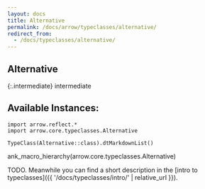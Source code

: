 ```yaml
---
layout: docs
title: Alternative
permalink: /docs/arrow/typeclasses/alternative/
redirect_from:
  - /docs/typeclasses/alternative/
---
```


## Alternative

{:.intermediate}
intermediate

## Available Instances:

```kotlin:ank:replace
import arrow.reflect.*
import arrow.core.typeclasses.Alternative

TypeClass(Alternative::class).dtMarkdownList()
```

ank_macro_hierarchy(arrow.core.typeclasses.Alternative)

TODO. Meanwhile you can find a short description in the [intro to typeclasses]({{ '/docs/typeclasses/intro/' | relative_url }}).
